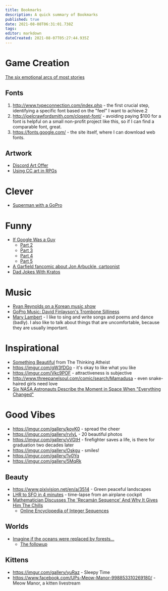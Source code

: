 ```yaml
---
title: Bookmarks
description: A quick summary of Bookmarks
published: true
date: 2021-08-08T06:31:01.738Z
tags: 
editor: markdown
dateCreated: 2021-08-07T05:27:44.935Z
---
```


# Game Creation
[The six emotional arcs of most stories](https://qz.com/726057/researchers-say-nearly-all-books-follow-one-of-these-six-emotional-arcs/)

## Fonts
1. http://www.typeconnection.com/index.php - the first crucial step, identifying a specific font based on the "feel" I want to achieve.2
2. http://joelcrawfordsmith.com/closest-font/  - avoiding paying $100 for a font is helpful on a small non-profit project like this, so if I can find a comparable font, great.
3. https://fonts.google.com/ - the site itself, where I can download web fonts.

## Artwork
* [Discord Art Offer](discord-art-offer)
* [Using CC art in RPGs](https://www.youtube.com/watch?v=ETbmbjH84nw)
# Clever
* [Superman with a GoPro](https://www.youtube.com/watch?v=H0Ib9SwC7EI)
# Funny
* [If Google Was a Guy](https://www.youtube.com/watch?v=YuOBzWF0Aws)
  * [Part 2](https://www.youtube.com/watch?v=B759dzymyoc)
  * [Part 3](https://www.youtube.com/watch?v=yJD1Iwy5lUY)
  * [Part 4](https://www.youtube.com/watch?v=ANzNCpsXrK4)
  * [Part 5](https://www.youtube.com/watch?v=9ze87zQFSak)
* [A Garfield fancomic about Jon Arbuckle, cartoonist](http://galesaur.com/portfolio/jon/)
* [Dad Jokes With Kratos](https://www.youtube.com/watch?v=PWwvR6cSH4o)
# Music
* [Ryan Reynolds on a Korean music show](https://digg.com/2018/ryan-reynolds-unicorn-singing)
* [GoPro Music: David Finlayson's Trombone Silliness](https://www.youtube.com/watch?v=rNdXezVKeOA)
* [Mary Lambert](http://marylambertsings.com/) - I like to sing and write songs and poems and dance (badly).
I also like to talk about things that are uncomfortable, because they are usually important.
# Inspirational
* [Something Beautiful](https://www.youtube.com/watch?v=L6IPFyHEv3o) from The Thinking Atheist
* https://imgur.com/gW3fDGo - it's okay to like what you like
* https://imgur.com/Vkc9POF - attractiveness is subjective
* http://www.threepanelsoul.com/comic/search/Mamadusa - even snake-haired girls need love
* [Six NASA Astronauts Describe the Moment in Space When "Everything Changed"](https://www.inverse.com/article/42902-nasa-astronauts-describe-overview-effect-everything-changed)
# Good Vibes
* https://imgur.com/gallery/kovK0 - spread the cheer
* https://imgur.com/gallery/rvlyL - 20 beautiful photos
* https://imgur.com/gallery/yVGtH - firefighter saves a life, is there for graduation two decades later
* https://imgur.com/gallery/Oskgu - smiles!
* https://imgur.com/gallery/1y0Yq
* https://imgur.com/gallery/5MqRk
## Beauty
* https://www.pixivision.net/en/a/3514 - Green peaceful landscapes
* [LHR to SFO in 4 minutes](https://www.youtube.com/watch?v=CwQ_DVtOESI) - time-lapse from an airplane cockpit
* [Mathematician Discusses The 'Recamán Sequence' And Why It Gives Him The Chills](https://digg.com/video/recaman-sequence-explained)
  * [Online Encyclopedia of Integer Sequences](https://oeis.org)

## Worlds
* [Imagine if the oceans were replaced by forests...](https://imgur.com/gallery/jFmnAOt)
  * [The followup](https://www.reddit.com/r/WritingPrompts/comments/7bv5oo/ot_thanks_to_rwritingprompts_i_spent_the_last_25/)

## Kittens
* https://imgur.com/gallery/yuRaz - Sleepy Time
* https://www.facebook.com/UPs-Meow-Manor-998853310269180/ - Meow Manor, a kitten livestream
